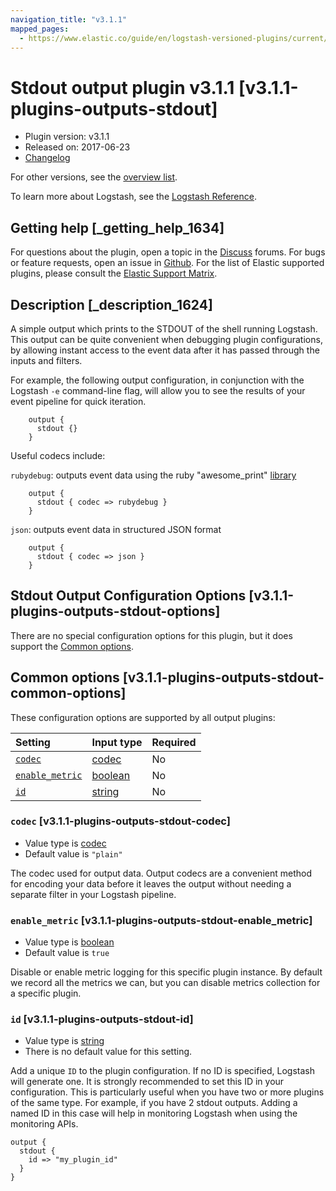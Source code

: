 ```yaml
---
navigation_title: "v3.1.1"
mapped_pages:
  - https://www.elastic.co/guide/en/logstash-versioned-plugins/current/v3.1.1-plugins-outputs-stdout.html
---
```


# Stdout output plugin v3.1.1 [v3.1.1-plugins-outputs-stdout]

* Plugin version: v3.1.1
* Released on: 2017-06-23
* [Changelog](https://github.com/logstash-plugins/logstash-output-stdout/blob/v3.1.1/CHANGELOG.md)

For other versions, see the [overview list](output-stdout-index.md).

To learn more about Logstash, see the [Logstash Reference](https://www.elastic.co/guide/en/logstash/current/index.html).

## Getting help [_getting_help_1634]

For questions about the plugin, open a topic in the [Discuss](http://discuss.elastic.co) forums. For bugs or feature requests, open an issue in [Github](https://github.com/logstash-plugins/logstash-output-stdout). For the list of Elastic supported plugins, please consult the [Elastic Support Matrix](https://www.elastic.co/support/matrix#matrix_logstash_plugins).

## Description [_description_1624]

A simple output which prints to the STDOUT of the shell running Logstash. This output can be quite convenient when debugging plugin configurations, by allowing instant access to the event data after it has passed through the inputs and filters.

For example, the following output configuration, in conjunction with the Logstash `-e` command-line flag, will allow you to see the results of your event pipeline for quick iteration.

```
    output {
      stdout {}
    }
```

Useful codecs include:

`rubydebug`: outputs event data using the ruby "awesome\_print" [library](http://rubygems.org/gems/awesome_print)

```
    output {
      stdout { codec => rubydebug }
    }
```

`json`: outputs event data in structured JSON format

```
    output {
      stdout { codec => json }
    }
```

## Stdout Output Configuration Options [v3.1.1-plugins-outputs-stdout-options]

There are no special configuration options for this plugin, but it does support the [Common options](v3-1-1-plugins-outputs-stdout.md#v3.1.1-plugins-outputs-stdout-common-options).

## Common options [v3.1.1-plugins-outputs-stdout-common-options]

These configuration options are supported by all output plugins:

| Setting | Input type | Required |
| :- | :- | :- |
| [`codec`](v3-1-1-plugins-outputs-stdout.md#v3.1.1-plugins-outputs-stdout-codec) | [codec](/lsr/value-types.md#codec) | No |
| [`enable_metric`](v3-1-1-plugins-outputs-stdout.md#v3.1.1-plugins-outputs-stdout-enable_metric) | [boolean](/lsr/value-types.md#boolean) | No |
| [`id`](v3-1-1-plugins-outputs-stdout.md#v3.1.1-plugins-outputs-stdout-id) | [string](/lsr/value-types.md#string) | No |

### `codec` [v3.1.1-plugins-outputs-stdout-codec]

* Value type is [codec](/lsr/value-types.md#codec)
* Default value is `"plain"`

The codec used for output data. Output codecs are a convenient method for encoding your data before it leaves the output without needing a separate filter in your Logstash pipeline.

### `enable_metric` [v3.1.1-plugins-outputs-stdout-enable_metric]

* Value type is [boolean](/lsr/value-types.md#boolean)
* Default value is `true`

Disable or enable metric logging for this specific plugin instance. By default we record all the metrics we can, but you can disable metrics collection for a specific plugin.

### `id` [v3.1.1-plugins-outputs-stdout-id]

* Value type is [string](/lsr/value-types.md#string)
* There is no default value for this setting.

Add a unique `ID` to the plugin configuration. If no ID is specified, Logstash will generate one. It is strongly recommended to set this ID in your configuration. This is particularly useful when you have two or more plugins of the same type. For example, if you have 2 stdout outputs. Adding a named ID in this case will help in monitoring Logstash when using the monitoring APIs.

```
output {
  stdout {
    id => "my_plugin_id"
  }
}
```
